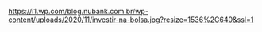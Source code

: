 https://i1.wp.com/blog.nubank.com.br/wp-content/uploads/2020/11/investir-na-bolsa.jpg?resize=1536%2C640&ssl=1

